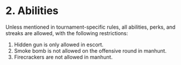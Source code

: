 # 2. Abilities

Unless mentioned in tournament-specific rules, all abilities, perks, and streaks are allowed, with the following restrictions:

1. Hidden gun is only allowed in escort.
2. Smoke bomb is not allowed on the offensive round in manhunt.
3. Firecrackers are not allowed in manhunt.

